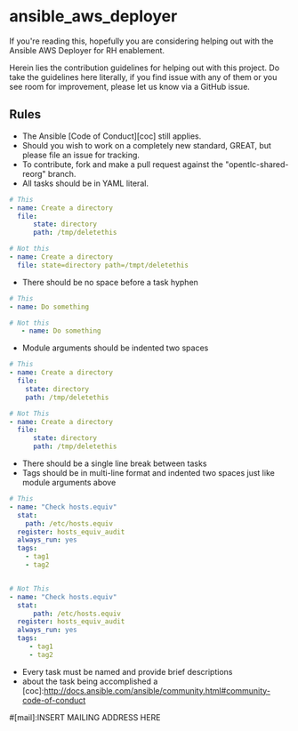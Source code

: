 ansible_aws_deployer
================

If you're reading this, hopefully you are considering helping out with the Ansible AWS Deployer for RH enablement.

Herein lies the contribution guidelines for helping out with this project. Do take the guidelines here literally, if you find issue with any of them or you see room for improvement, please let us know via a GitHub issue.

## Rules ##

* The Ansible [Code of Conduct][coc] still applies.
* Should you wish to work on a completely new standard, GREAT, but please file an issue for tracking.
* To contribute, fork and make a pull request against the "opentlc-shared-reorg" branch.
* All tasks should be in YAML literal.

```yml
# This
- name: Create a directory
  file:
      state: directory
      path: /tmp/deletethis

# Not this
- name: Create a directory
  file: state=directory path=/tmpt/deletethis
```

* There should be no space before a task hyphen

```yml
# This
- name: Do something

# Not this
   - name: Do something
```

* Module arguments should be indented two spaces

```yml
# This
- name: Create a directory
  file:
    state: directory
    path: /tmp/deletethis

# Not This
- name: Create a directory
  file:
      state: directory
      path: /tmp/deletethis
```

* There should be a single line break between tasks
* Tags should be in multi-line format and indented two spaces just like module arguments above

```yml
# This
- name: "Check hosts.equiv"
  stat:
    path: /etc/hosts.equiv
  register: hosts_equiv_audit
  always_run: yes
  tags:
    - tag1
    - tag2


# Not This
- name: "Check hosts.equiv"
  stat:
      path: /etc/hosts.equiv
  register: hosts_equiv_audit
  always_run: yes
  tags:
     - tag1
     - tag2

```

* Every task must be named and provide brief descriptions
* about the task being accomplished
a
[coc]:http://docs.ansible.com/ansible/community.html#community-code-of-conduct

#[mail]:INSERT MAILING ADDRESS HERE
